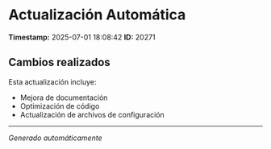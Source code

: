 # Actualización Automática

**Timestamp:** 2025-07-01 18:08:42
**ID:** 20271

## Cambios realizados

Esta actualización incluye:
- Mejora de documentación
- Optimización de código
- Actualización de archivos de configuración

---
*Generado automáticamente*
